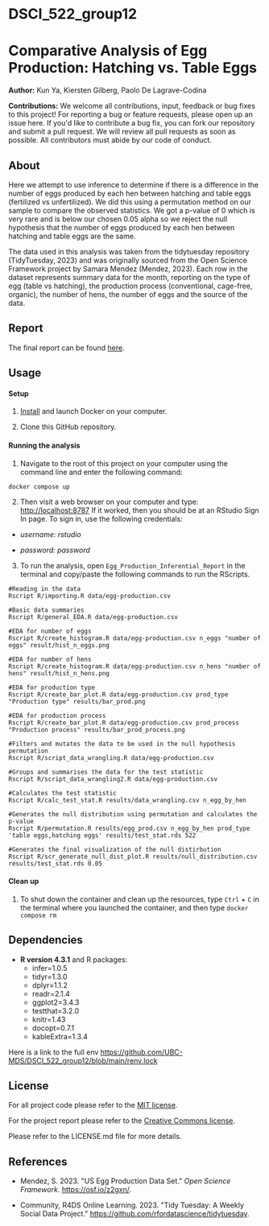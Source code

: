 # DSCI_522_group12

# Comparative Analysis of Egg Production: Hatching vs. Table Eggs

**Author:** Kun Ya, Kiersten Gilberg, Paolo De Lagrave-Codina

**Contributions:** We welcome all contributions, input, feedback or bug fixes to this project! For reporting a bug or feature requests, please open up an issue here. If you'd like to contribute a bug fix, you can fork our repository and submit a pull request. We will review all pull requests as soon as possible. All contributors must abide by our code of conduct.

## About

Here we attempt to use inference to determine if there is a difference in the number of eggs produced by each hen between hatching and table eggs (fertilized vs unfertilized). We did this using a permutation method on our sample to compare the observed statistics. We got a p-value of 0 which is very rare and is below our chosen 0.05 alpha so we reject the null hypothesis that the number of eggs produced by each hen between hatching and table eggs are the same.

The data used in this analysis was taken from the tidytuesday repository (TidyTuesday, 2023) and was originally sourced from the Open Science Framework project by Samara Mendez (Mendez, 2023). Each row in the dataset represents summary data for the month, reporting on the type of egg (table vs hatching), the production process (conventional, cage-free, organic), the number of hens, the number of eggs and the source of the data.

## Report

The final report can be found [here](https://ubc-mds.github.io/Egg-Production-Inferential-Test/egg_production_inferential_report.html).

## Usage

#### Setup

1.  [Install](https://www.docker.com/get-started/) and launch Docker on your computer.

2.  Clone this GitHub repository.

#### Running the analysis

1.  Navigate to the root of this project on your computer using the command line and enter the following command:

```         
docker compose up
```

2.  Then visit a web browser on your computer and type: <http://localhost:8787> If it worked, then you should be at an RStudio Sign In page. To sign in, use the following credentials:

-   *username: rstudio*

-   *password: password*

3.  To run the analysis, open `Egg_Production_Inferential_Report` in the terminal and copy/paste the following commands to run the RScripts.

```{r}
#Reading in the data
Rscript R/importing.R data/egg-production.csv

#Basic data summaries
Rscript R/general_EDA.R data/egg-production.csv

#EDA for number of eggs
Rscript R/create_histogram.R data/egg-production.csv n_eggs "number of eggs" result/hist_n_eggs.png

#EDA for number of hens
Rscript R/create_histogram.R data/egg-production.csv n_hens "number of hens" result/hist_n_hens.png

#EDA for production type
Rscript R/create_bar_plot.R data/egg-production.csv prod_type "Production type" results/bar_prod.png

#EDA for production process
Rscript R/create_bar_plot.R data/egg-production.csv prod_process "Production process" results/bar_prod_process.png

#Filters and mutates the data to be used in the null hypothesis permutation
Rscript R/script_data_wrangling.R data/egg-production.csv

#Groups and summarises the data for the test statistic
Rscript R/script_data_wrangling2.R data/egg-production.csv

#Calculates the test statistic
Rscript R/calc_test_stat.R results/data_wrangling.csv n_egg_by_hen

#Generates the null distribution using permutation and calculates the p-value
Rscript R/permutation.R results/egg_prod.csv n_egg_by_hen prod_type 'table eggs,hatching eggs' results/test_stat.rds 522

#Generates the final visualization of the null distirbution
Rscript R/scr_generate_null_dist_plot.R results/null_distribution.csv results/test_stat.rds 0.05
```

#### Clean up

1.  To shut down the container and clean up the resources, type `Ctrl` + `C` in the terminal where you launched the container, and then type `docker compose rm`

## Dependencies

-   **R version 4.3.1** and R packages:
    -   infer=1.0.5
    -   tidyr=1.3.0
    -   dplyr=1.1.2
    -   readr=2.1.4
    -   ggplot2=3.4.3
    -   testthat=3.2.0
    -   knitr=1.43
    -   docopt=0.7.1
    -   kableExtra=1.3.4

Here is a link to the full env <https://github.com/UBC-MDS/DSCI_522_group12/blob/main/renv.lock>

## License

For all project code please refer to the [MIT license](https://opensource.org/license/mit/).

For the project report please refer to the [Creative Commons license](https://creativecommons.org/licenses/by-nc-nd/4.0/).

Please refer to the LICENSE.md file for more details.

## References

-   Mendez, S. 2023. \"US Egg Production Data Set.\" *Open Science Framework*. <https://osf.io/z2gxn/>.

-   Community, R4DS Online Learning. 2023. \"Tidy Tuesday: A Weekly Social Data Project.\" <https://github.com/rfordatascience/tidytuesday>.
